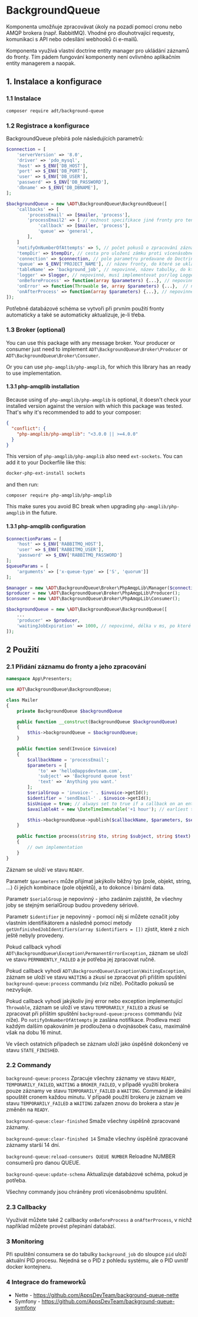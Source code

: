 # BackgroundQueue

Komponenta umožňuje zpracovávat úkoly na pozadí pomocí cronu nebo AMQP brokera (např. RabbitMQ). Vhodné pro dlouhotrvající requesty, komunikaci s API nebo odesílání webhooků či e-mailů.

Komponenta využívá vlastní doctrine entity manager pro ukládání záznamů do fronty. Tím pádem fungování komponenty není ovlivněno aplikačním entity managerem a naopak.

## 1. Instalace a konfigurace

### 1.1 Instalace

```
composer require adt/background-queue
```

### 1.2 Registrace a konfigurace

BackgroundQueue přebírá pole následujících parametrů:

```php
$connection = [
	'serverVersion' => '8.0',
	'driver' => 'pdo_mysql',
	'host' => $_ENV['DB_HOST'],
	'port' => $_ENV['DB_PORT'],
	'user' => $_ENV['DB_USER'],
	'password' => $_ENV['DB_PASSWORD'],
	'dbname' => $_ENV['DB_DBNAME'],
];

$backgroundQueue = new \ADT\BackgroundQueue\BackgroundQueue([
	'callbacks' => [
		'processEmail' => [$mailer, 'process'],
		'processEmail2' => [ // možnost specifikace jiné fronty pro tento callback
			'callback' => [$mailer, 'process'],
			'queue' => 'general',
		],
	]
	'notifyOnNumberOfAttempts' => 5, // počet pokusů o zpracování záznamu před zalogováním
	'tempDir' => $tempDir, // cesta pro uložení zámku proti vícenásobnému spuštění commandu
	'connection' => $connection, // pole parametru predavane do Doctrine\Dbal\Connection nebo DSN
	'queue' => $_ENV['PROJECT_NAME'], // název fronty, do které se ukládají a ze které se vybírají záznamy
	'tableName' => 'background_job', // nepovinné, název tabulky, do které se budou ukládat jednotlivé joby
	'logger' => $logger, // nepovinné, musí implementovat psr/log LoggerInterface
	'onBeforeProcess' => function(array $parameters) {...}, // nepovinné
	'onError' => function(Throwable $e, array $parameters) {...},  // nepovinné
	'onAfterProcess' => function(array $parameters) {...}, // nepovinné
]);
```

Potřebné databázové schéma se vytvoři při prvním použití fronty automaticky a také se automaticky aktualizuje, je-li třeba.

### 1.3 Broker (optional)

You can use this package with any message broker. Your producer or consumer just need to implement `ADT\BackgroundQueue\Broker\Producer` or `ADT\BackgroundQueue\Broker\Consumer`. 

Or you can use `php-amqplib/php-amqplib`, for which this library has an ready to use implementation.

#### 1.3.1 php-amqplib installation

Because using of `php-amqplib/php-amqplib` is optional, it doesn't check your installed version against the version with which this package was tested. That's why it's recommended to add to your composer:

```json
{
  "conflict": {
    "php-amqplib/php-amqplib": "<3.0.0 || >=4.0.0"
  }
}
```

This version of `php-amqplib/php-amqplib` also need `ext-sockets`. You can add it to your Dockerfile like this:

```Dockerfile
docker-php-ext-install sockets
```

and then run:

```
composer require php-amqplib/php-amqplib
```

This make sures you avoid BC break when upgrading `php-amqplib/php-amqplib` in the future.


#### 1.3.1 php-amqplib configuration

```php
$connectionParams = [
    'host' => $_ENV['RABBITMQ_HOST'],
    'user' => $_ENV['RABBITMQ_USER'],
    'password' => $_ENV['RABBITMQ_PASSWORD']
];
$queueParams = [
    'arguments' => ['x-queue-type' => ['S', 'quorum']]
];

$manager = new \ADT\BackgroundQueue\Broker\PhpAmqpLib\Manager($connectionParams, $queueParams);
$producer = new \ADT\BackgroundQueue\Broker\PhpAmqpLib\Producer();
$consumer = new \ADT\BackgroundQueue\Broker\PhpAmqpLib\Consumer();

$backgroundQueue = new \ADT\BackgroundQueue\BackgroundQueue([
	...
	'producer' => $producer,
	'waitingJobExpiration' => 1000, // nepovinné, délka v ms, po které se job pokusí znovu provést, když čeká na dokončení předchozího
]);
```


## 2 Použití

### 2.1 Přidání záznamu do fronty a jeho zpracování

```php
namespace App\Presenters;

use ADT\BackgroundQueue\BackgroundQueue;

class Mailer
{
    private BackgroundQueue $backgroundQueue

    public function __construct(BackgroundQueue $backgroundQueue)
    {
        $this->backgroundQueue = $backgroundQueue;
    }

	public function send(Invoice $invoice) 
	{
		$callbackName = 'processEmail';
		$parameters = [
			'to' => 'hello@appsdevteam.com',
			'subject' => 'Background queue test'
			'text' => 'Anything you want.'
		];
		$serialGroup = 'invoice-' . $invoice->getId();
		$identifier = 'sendEmail-' . $invoice->getId();
		$isUnique = true; // always set to true if a callback on an entity should be performed only once, regardless of how it can happen that it is added to your queue twice
		$availableAt = new \DateTimeImmutable('+1 hour'); // earliest time when the record should be processed

		$this->backgroundQueue->publish($callbackName, $parameters, $serialGroup, $identifier, $isUnique, $availableAt);
	}
	
	public function process(string $to, string $subject, string $text) 
	{
	    // own implementation
	}
}
```

Záznam se uloží ve stavu `READY`.

Parametr `$parameters` může přijímat jakýkoliv běžný typ (pole, objekt, string, ...) či jejich kombinace (pole objektů), a to dokonce i binární data.

Parametr `$serialGroup` je nepovinný - jeho zadáním zajistítě, že všechny joby se stejným serialGroup budou provedeny sériově.

Parametr `$identifier` je nepovinný - pomocí něj si můžete označit joby vlastním identifikátorem a následně pomocí metody `getUnfinishedJobIdentifiers(array $identifiers = [])` zjistit, které z nich ještě nebyly provedeny.

Pokud callback vyhodí `ADT\BackgroundQueue\Exception\PermanentErrorException`, záznam se uloží ve stavu `PERMANENTLY_FAILED` a je potřeba jej zpracovat ručně.

Pokud callback vyhodí `ADT\BackgroundQueue\Exception\WaitingException`, záznam se uloží ve stavu `WAITING` a zkusí se zpracovat při přištím spuštění `background-queue:process` commandu (viz níže). Počítadlo pokusů se nezvyšuje.

Pokud callback vyhodí jakýkoliv jiný error nebo exception implementující `Throwable`, záznam se uloží ve stavu `TEMPORARILY_FAILED` a zkusí se zpracovat při přištím spuštění `background-queue:process` commandu (viz níže). Po `notifyOnNumberOfAttempts` je zaslána notifikace. Prodleva mezi každým dalším opakováním je prodloužena o dvojnásobek času, maximálně však na dobu 16 minut.

Ve všech ostatních případech se záznam uloží jako úspěšně dokončený ve stavu `STATE_FINISHED`.

### 2.2 Commandy

`background-queue:process` Zpracuje všechny záznamy ve stavu `READY`, `TEMPORARILY_FAILED`, `WAITING` a `BROKER_FAILED`, v případě využití brokera pouze záznamy ve stavu `TEMPORARILY_FAILED` a `WAITING`. Command je ideální spouštět cronem každou minutu. V případě použití brokeru je záznam ve stavu `TEMPORARILY_FAILED` a `WAITING` zařazen znovu do brokera a stav je změněn na `READY`.

`background-queue:clear-finished` Smaže všechny úspěšně zpracované záznamy.

`background-queue:clear-finished 14` Smaže všechny úspěšně zpracované záznamy starší 14 dní.

`background-queue:reload-consumers QUEUE NUMBER` Reloadne NUMBER consumerů pro danou QUEUE.

`background-queue:update-schema` Aktualizuje databázové schéma, pokud je potřeba.

Všechny commandy jsou chráněny proti vícenásobnému spuštění.

### 2.3 Callbacky

Využivát můžete také 2 callbacky `onBeforeProcess` a `onAfterProcess`, v nichž například můžete provést přepinání databází.

### 3 Monitoring

Při spuštění consumera se do tabulky `background_job` do sloupce `pid` uloží aktuální PID procesu. Nejedná se o PID z pohledu systému, ale o PID uvnitř docker kontejneru.

### 4 Integrace do frameworků

- Nette - https://github.com/AppsDevTeam/background-queue-nette
- Symfony - https://github.com/AppsDevTeam/background-queue-symfony
